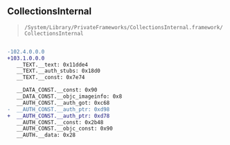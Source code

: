 ## CollectionsInternal

> `/System/Library/PrivateFrameworks/CollectionsInternal.framework/CollectionsInternal`

```diff

-102.4.0.0.0
+103.1.0.0.0
   __TEXT.__text: 0x11dde4
   __TEXT.__auth_stubs: 0x18d0
   __TEXT.__const: 0x7e74

   __DATA_CONST.__const: 0x90
   __DATA_CONST.__objc_imageinfo: 0x8
   __AUTH_CONST.__auth_got: 0xc68
-  __AUTH_CONST.__auth_ptr: 0xd98
+  __AUTH_CONST.__auth_ptr: 0xd78
   __AUTH_CONST.__const: 0x2b48
   __AUTH_CONST.__objc_const: 0x90
   __AUTH.__data: 0x28

```
